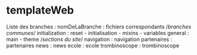 # templateWeb
Liste des branches :
  nomDeLaBranche : fichiers correspondants
/*branches communes*/
  initialization : reset - initialisation - mixins - variables
  general : main - theme
/*sections du site*/
  navigation : navigation
  partenaires : partenaires
  news : news
  ecole : ecole
  trombinoscope : trombinoscope
  
